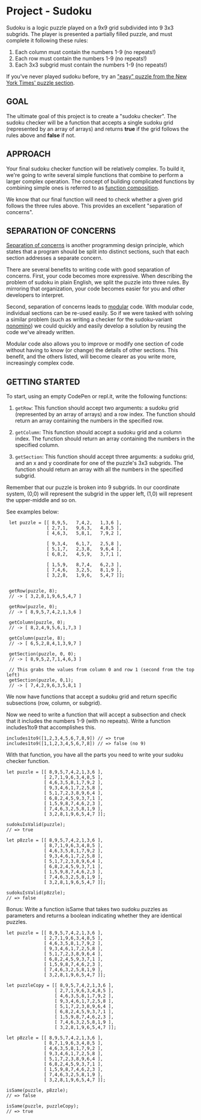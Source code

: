 # Project - Sudoku

Sudoku is a logic puzzle played on a 9x9 grid subdivided into 9 3x3 subgrids. The player is presented a partially filled puzzle, and must complete it following these rules:

1. Each column must contain the numbers 1-9 (no repeats!)
2. Each row must contain the numbers 1-9 (no repeats!)
3. Each 3x3 subgrid must contain the numbers 1-9 (no repeats!)

If you've never played sudoku before, try an ["easy" puzzle from the New York Times' puzzle section](https://www.nytimes.com/puzzles/sudoku/easy).

## GOAL
 The ultimate goal of this project is to create a "sudoku checker". The sudoku checker will be a function that accepts a single sudoku grid (represented by an array of arrays) and returns **true** if the grid follows the rules above and **false** if not.

## APPROACH
 Your final sudoku checker function will be relatively complex. To build it, we're going to write several simple functions that combine to perform a larger complex operation. The concept of building complicated functions by combining simple ones is referred to as [function composition](https://en.wikipedia.org/wiki/Function_composition_/(computer_science/)).

 We know that our final function will need to check whether a given grid follows the three rules above. This provides an excellent "separation of concerns".

## SEPARATION OF CONCERNS
 [Separation of concerns](https://en.wikipedia.org/wiki/Separation_of_concerns) is another programming design principle, which states that a program should be split into distinct sections, such that each section addresses a separate concern.

 There are several benefits to writing code with good separation of concerns. First, your code becomes more expressive. When describing the problem of sudoku in plain English, we split the puzzle into three rules. By mirroring that organization, your code becomes easier for you and other developers to interpret.

 Second, separation of concerns leads to [modular](https://en.wikipedia.org/wiki/Separation_of_concerns) code. With modular code, individual sections can be re-used easily. So if we were tasked with solving a similar problem (such as writing a checker for the sudoku-variant [nonomino](https://en.wikipedia.org/wiki/Nonomino)) we could quickly and easily develop a solution by reusing the code we've already written.

 Modular code also allows you to improve or modify one section of code without having to know (or change) the details of other sections. This benefit, and the others listed, will become clearer as you write more, increasingly complex code.

## GETTING STARTED
 To start, using an empty CodePen or repl.it, write the following functions:

 1. `getRow`: This function should accept two arguments: a sudoku grid (represented by an array of arrays) and a row index. The function should return an array containing the numbers in the specified row.

 2. `getColumn`: This function should accept a sudoku grid and a column index. The function should return an array containing the numbers in the specified column.

 3. `getSection`: This function should accept three arguments: a sudoku grid, and an x and y coordinate for one of the puzzle's 3x3 subgrids. The function should return an array with all the numbers in the specified subgrid.

 Remember that our puzzle is broken into 9 subgrids. In our coordinate system, (0,0) will represent the subgrid in the upper left, (1,0) will represent the upper-middle and so on.

 See examples below:

```
 let puzzle = [[ 8,9,5,   7,4,2,   1,3,6 ],
               [ 2,7,1,   9,6,3,   4,8,5 ],
               [ 4,6,3,   5,8,1,   7,9,2 ],
 
               [ 9,3,4,   6,1,7,   2,5,8 ],
               [ 5,1,7,   2,3,8,   9,6,4 ],
               [ 6,8,2,   4,5,9,   3,7,1 ],
  
               [ 1,5,9,   8,7,4,   6,2,3 ],
               [ 7,4,6,   3,2,5,   8,1,9 ],
               [ 3,2,8,   1,9,6,   5,4,7 ]];


 getRow(puzzle, 8);
 // -> [ 3,2,8,1,9,6,5,4,7 ]

 getRow(puzzle, 0);
 // -> [ 8,9,5,7,4,2,1,3,6 ]

 getColumn(puzzle, 0);
 // -> [ 8,2,4,9,5,6,1,7,3 ]

 getColumn(puzzle, 8);
 // -> [ 6,5,2,8,4,1,3,9,7 ]

 getSection(puzzle, 0, 0);
 // -> [ 8,9,5,2,7,1,4,6,3 ]
 
 // This grabs the values from column 0 and row 1 (second from the top left)
 getSection(puzzle, 0,1);
 // -> [ 7,4,2,9,6,3,5,8,1 ]
 ```

 We now have functions that accept a sudoku grid and return specific subsections (row, column, or subgrid).

 Now we need to write a function that will accept a subsection and check that it includes the numbers 1-9 (with no repeats). Write a function includes1to9 that accomplishes this.

```
includes1to9([1,2,3,4,5,6,7,8,9]) // => true
includes1to9([1,1,2,3,4,5,6,7,8]) // => false (no 9)
```

 With that function, you have all the parts you need to write your sudoku checker function.

```
let puzzle = [[ 8,9,5,7,4,2,1,3,6 ],
              [ 2,7,1,9,6,3,4,8,5 ],
              [ 4,6,3,5,8,1,7,9,2 ],
              [ 9,3,4,6,1,7,2,5,8 ],
              [ 5,1,7,2,3,8,9,6,4 ],
              [ 6,8,2,4,5,9,3,7,1 ],
              [ 1,5,9,8,7,4,6,2,3 ],
              [ 7,4,6,3,2,5,8,1,9 ],
              [ 3,2,8,1,9,6,5,4,7 ]];

sudokuIsValid(puzzle);
// => true

let p8zzle = [[ 8,9,5,7,4,2,1,3,6 ],
              [ 8,7,1,9,6,3,4,8,5 ],
              [ 4,6,3,5,8,1,7,9,2 ],
              [ 9,3,4,6,1,7,2,5,8 ],
              [ 5,1,7,2,3,8,9,6,4 ],
              [ 6,8,2,4,5,9,3,7,1 ],
              [ 1,5,9,8,7,4,6,2,3 ],
              [ 7,4,6,3,2,5,8,1,9 ],
              [ 3,2,8,1,9,6,5,4,7 ]];

sudokuIsValid(p8zzle);
// => false
```

Bonus: Write a function isSame that takes two sudoku puzzles as parameters and returns a boolean indicating whether they are identical puzzles.

```
let puzzle = [[ 8,9,5,7,4,2,1,3,6 ],
              [ 2,7,1,9,6,3,4,8,5 ],
              [ 4,6,3,5,8,1,7,9,2 ],
              [ 9,3,4,6,1,7,2,5,8 ],
              [ 5,1,7,2,3,8,9,6,4 ],
              [ 6,8,2,4,5,9,3,7,1 ],
              [ 1,5,9,8,7,4,6,2,3 ],
              [ 7,4,6,3,2,5,8,1,9 ],
              [ 3,2,8,1,9,6,5,4,7 ]];

let puzzleCopy = [[ 8,9,5,7,4,2,1,3,6 ],
                  [ 2,7,1,9,6,3,4,8,5 ],
                  [ 4,6,3,5,8,1,7,9,2 ],
                  [ 9,3,4,6,1,7,2,5,8 ],
                  [ 5,1,7,2,3,8,9,6,4 ],
                  [ 6,8,2,4,5,9,3,7,1 ],
                  [ 1,5,9,8,7,4,6,2,3 ],
                  [ 7,4,6,3,2,5,8,1,9 ],
                  [ 3,2,8,1,9,6,5,4,7 ]];

let p8zzle = [[ 8,9,5,7,4,2,1,3,6 ],
              [ 8,7,1,9,6,3,4,8,5 ],
              [ 4,6,3,5,8,1,7,9,2 ],
              [ 9,3,4,6,1,7,2,5,8 ],
              [ 5,1,7,2,3,8,9,6,4 ],
              [ 6,8,2,4,5,9,3,7,1 ],
              [ 1,5,9,8,7,4,6,2,3 ],
              [ 7,4,6,3,2,5,8,1,9 ],
              [ 3,2,8,1,9,6,5,4,7 ]];

isSame(puzzle, p8zzle);
// => false

isSame(puzzle, puzzleCopy);
// => true
```
